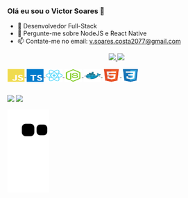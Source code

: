 ### Olá eu sou o Victor Soares 👋

- 🔭 Desenvolvedor Full-Stack
- 💬 Pergunte-me sobre NodeJS e React Native
- 📫 Contate-me no email: v.soares.costa2077@gmail.com

<div align="center">
  <a href="https://github.com/vitorsoarescosta344">
  <img height="180em" src="https://github-readme-stats.vercel.app/api?username=vitorsoarescosta344&show_icons=true&theme=dracula&include_all_commits=true&count_private=true"/>
  <img height="180em" src="https://github-readme-stats.vercel.app/api/top-langs/?username=vitorsoarescosta344&layout=compact&langs_count=7&theme=dracula"/>
</div>
  
  
 <div style="display: inline_block"><br>
  <img align="center" alt="Victor-Js" height="30" width="40" src="https://raw.githubusercontent.com/devicons/devicon/master/icons/javascript/javascript-plain.svg">
  <img align="center" alt="Victor-Ts" height="30" width="40" src="https://raw.githubusercontent.com/devicons/devicon/master/icons/typescript/typescript-plain.svg">
  <img align="center" alt="Victor-React" height="30" width="40" src="https://raw.githubusercontent.com/devicons/devicon/master/icons/react/react-original.svg">
   <img align="center" alt="Victor-Node" height="30" width="40" src="https://raw.githubusercontent.com/devicons/devicon/master/icons/nodejs/nodejs-original.svg">
   <img align="center" alt="Victor-Docker" height="30" width="40" src="https://raw.githubusercontent.com/devicons/devicon/master/icons/docker/docker-original.svg">
  <img align="center" alt="Victor-HTML" height="30" width="40" src="https://raw.githubusercontent.com/devicons/devicon/master/icons/html5/html5-original.svg">
  <img align="center" alt="Victor-CSS" height="30" width="40" src="https://raw.githubusercontent.com/devicons/devicon/master/icons/css3/css3-original.svg">
</div>
  
  ##
 
<div> 
  <a href = "mailto:v.soares.costa2077@gmail.com"><img src="https://img.shields.io/badge/-Gmail-%23333?style=for-the-badge&logo=gmail&logoColor=white" target="_blank"></a>
  <a href="https://www.linkedin.com/in/victor-soares-da-costa-49679a214/" target="_blank"><img src="https://img.shields.io/badge/-LinkedIn-%230077B5?style=for-the-badge&logo=linkedin&logoColor=white" target="_blank"></a> 
 
  ![Snake animation](https://github.com/vitorsoarescosta344/vitorsoarescosta344/blob/output/github-contribution-grid-snake.svg)
 
</div>
